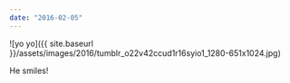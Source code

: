 ```yaml
---
date: "2016-02-05"
---
```


![yo yo]({{ site.baseurl }}/assets/images/2016/tumblr_o22v42ccud1r16syio1_1280-651x1024.jpg)

He smiles!
